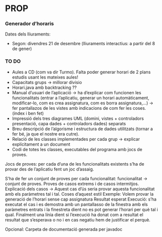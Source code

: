 # PROP
### Generador d’horaris
Dates dels lliuraments:
- Segon: divendres 21 de desembre (lliuraments interactius: a partir del 8 de gener)

### TO DO
- Aules a CD (com va dir Turmo). Falta poder generar horari de 2 plans estudis usant les mateixes aules!
- Capacitats grups -> millorar divisio
- Horari.java amb backtracking ??
-	Manual d’usuari de l’aplicació -> ha d’explicar com funcionen les funcionalitats (entrar a l’aplicatiu, generar un horari automàticament, modificar-lo, com es crea assignatura, com es borra assignatura,...) -> fer pantallazos de les vistes amb indicacions de com fer les coses. (índex i ben fet)
-	Impressió dels tres diagrames UML (domini, vistes + controladors presentació, capa dades + controladors dades) separats
-	Breu descripció de l’algorisme i estructura de dades utilitzats (tornar a fer bé, ja que el nostre era cutre).
-	Relació de les classes implementades per cada grup -> explicar explícitament a un document
-	Codi de totes les classes, executables del programa amb jocs de proves.

Jocs de proves: per cada d’una de les funcionalitats existents s’ha de provar des de l’aplicatiu fent un joc d’assaig.

S’ha de fer un conjunt de proves per cada funcionalitat: funcionalitat -> conjunt de proves.
Proves de casos extrems i de casos intermitjos.
Explicació dels casos -> Aquest cas d’ús seria provar aquesta funcionalitat amb els paràmetres tal i tal. Coses d’aquest estil
Exemple: Volem provar la generació de l’horari sense cap assignatura
Resultat esperat
Execució: s’ha executat el cas i es demostra amb un pantallasso de la finestra amb els paràmetres entrats i la finestreta dient no es pot generar l’horari per què tal i qual.
Finalment una línia dient si l’execució ha donat com a resultat el resultat que s’esperava o no i en cas negatiu hem de justificar el perquè.

Opcional: Carpeta de documentació generada per javadoc
